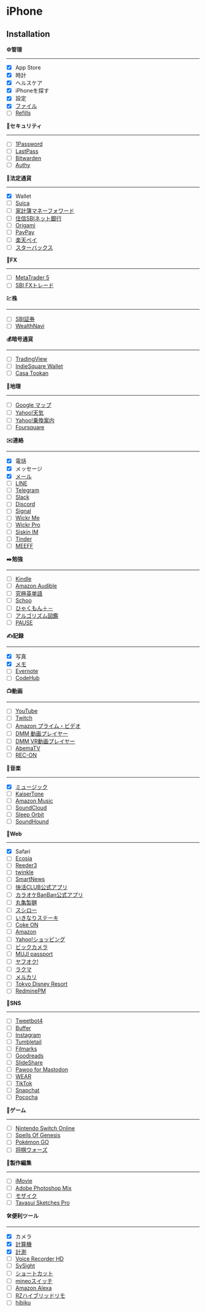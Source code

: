 # iPhone

## Installation
**⚙管理**
- - -
* [x] App Store
* [x] 時計
* [x] ヘルスケア
* [x] iPhoneを探す
* [x] 設定
* [x] [ファイル](https://itunes.apple.com/jp/app/%E3%83%95%E3%82%A1%E3%82%A4%E3%83%AB/id1232058109?mt=8)
* [ ] [Refills](https://itunes.apple.com/jp/app/refills-%E3%82%AB%E3%83%AC%E3%83%B3%E3%83%80%E3%83%BC-%E3%82%B9%E3%82%B1%E3%82%B8%E3%83%A5%E3%83%BC%E3%83%AB%E5%B8%B3-%E3%82%B7%E3%82%B9%E3%83%86%E3%83%A0%E6%89%8B%E5%B8%B3/id341691394?mt=8)

**🚨セキュリティ**
- - -
* [ ] [1Password](https://itunes.apple.com/jp/app/1password/id568903335?mt=8)
* [ ] [LastPass](https://apps.apple.com/jp/app/lastpass-password-manager/id324613447)
* [ ] [Bitwarden](https://apps.apple.com/jp/app/bitwarden-%E3%83%91%E3%82%B9%E3%83%AF%E3%83%BC%E3%83%89%E3%83%9E%E3%83%8D%E3%83%BC%E3%82%B8%E3%83%A3%E3%83%BC/id1137397744)
* [ ] [Authy](https://itunes.apple.com/jp/app/authy/id494168017?mt=8)

**🐚法定通貨**
- - -
* [x] Wallet
* [ ] [Suica](https://itunes.apple.com/jp/app/suica/id1156875272?mt=8)
* [ ] [家計簿マネーフォワード](https://itunes.apple.com/jp/app/%E5%AE%B6%E8%A8%88%E7%B0%BF%E3%83%9E%E3%83%8D%E3%83%BC%E3%83%95%E3%82%A9%E3%83%AF%E3%83%BC%E3%83%89-%E8%87%AA%E5%8B%95%E9%80%A3%E6%90%BA%E3%81%A7%E7%B0%A1%E5%8D%98-%E4%BA%BA%E6%B0%97%E3%81%AE%E5%AE%B6%E8%A8%88%E7%B0%BF/id594145971?mt=8) 
* [ ] [住信SBIネット銀行](https://itunes.apple.com/jp/app/%E4%BD%8F%E4%BF%A1sbi%E3%83%8D%E3%83%83%E3%83%88%E9%8A%80%E8%A1%8C/id436755036?mt=8)
* [ ] [Origami](https://itunes.apple.com/jp/app/origami-%E3%82%B9%E3%83%9E%E3%83%9B%E6%B1%BA%E6%B8%88%E3%82%A2%E3%83%97%E3%83%AA/id622474053?mt=8)
* [ ] [PayPay](https://itunes.apple.com/jp/app/paypay-qr%E3%82%B3%E3%83%BC%E3%83%89-%E3%83%90%E3%83%BC%E3%82%B3%E3%83%BC%E3%83%89%E3%81%A7%E6%94%AF%E6%89%95%E3%81%86%E3%82%B9%E3%83%9E%E3%83%9B%E3%82%A2%E3%83%97%E3%83%AA/id1435783608?mt=8)
* [ ] [楽天ペイ](https://itunes.apple.com/jp/app/%E6%A5%BD%E5%A4%A9%E3%83%9A%E3%82%A4-%E3%82%AB%E3%83%BC%E3%83%89%E6%89%95%E3%81%84%E3%82%92%E3%82%A2%E3%83%97%E3%83%AA%E3%81%B2%E3%81%A8%E3%81%A4%E3%81%A7-%E6%A5%BD%E5%A4%A9%E3%83%9D%E3%82%A4%E3%83%B3%E3%83%88%E3%82%82%E4%BD%BF%E3%81%88%E3%82%8B/id1139755229?mt=8)
* [ ] [スターバックス](https://itunes.apple.com/jp/app/%E3%82%B9%E3%82%BF%E3%83%BC%E3%83%90%E3%83%83%E3%82%AF%E3%82%B9-%E3%82%B8%E3%83%A3%E3%83%91%E3%83%B3%E5%85%AC%E5%BC%8F%E3%83%A2%E3%83%90%E3%82%A4%E3%83%AB%E3%82%A2%E3%83%97%E3%83%AA/id1113037275?mt=8)

**💸FX**
- - -
* [ ] [MetaTrader 5](https://itunes.apple.com/jp/app/metatrader-5-%E5%A4%96%E5%9B%BD%E7%82%BA%E6%9B%BF-%E6%A0%AA%E5%BC%8F/id413251709?mt=8)
* [ ] [SBI FXトレード](https://itunes.apple.com/jp/app/sbi-fx%E3%83%88%E3%83%AC%E3%83%BC%E3%83%89-%E6%96%B0%E3%82%A2%E3%83%97%E3%83%AA%E3%83%AA%E3%83%AA%E3%83%BC%E3%82%B9/id1038696508?mt=8)

**💹株**
- - -
* [ ] [SBI証券](https://itunes.apple.com/jp/app/sbi%E8%A8%BC%E5%88%B8-%E6%A0%AA-%E3%82%A2%E3%83%97%E3%83%AA-%E6%A0%AA%E4%BE%A1-%E6%8A%95%E8%B3%87%E6%83%85%E5%A0%B1/id1240742779?mt=8)
* [ ] [WealthNavi](https://itunes.apple.com/jp/app/wealthnavi-%E3%82%A6%E3%82%A7%E3%83%AB%E3%82%B9%E3%83%8A%E3%83%93/id1181342875?mt=8)

**💰暗号通貨**
- - -
* [ ] [TradingView](https://itunes.apple.com/jp/app/tradingview/id1205990992?mt=8)
* [ ] [IndieSquare Wallet](https://itunes.apple.com/jp/app/indiesquare-wallet/id977972108?mt=8)
* [ ] [Casa Tookan](https://apps.apple.com/jp/app/casa-tookan/id1435616326)

**🌋地理**
- - -
* [ ] [Google マップ](https://itunes.apple.com/jp/app/google-%E3%83%9E%E3%83%83%E3%83%97/id585027354?mt=8)
* [ ] [Yahoo!天気](https://itunes.apple.com/jp/app/yahoo-%E5%A4%A9%E6%B0%97/id521974902?mt=8)
* [ ] [Yahoo!乗換案内](https://apps.apple.com/jp/app/yahoo-%E4%B9%97%E6%8F%9B%E6%A1%88%E5%86%85/id291676451)
* [ ] [Foursquare](https://itunes.apple.com/jp/app/foursquare-city-guide/id306934924?mt=8)

**✉️連絡**
- - -
* [x] 電話
* [x] メッセージ
* [x] [メール](https://itunes.apple.com/jp/app/%E3%83%A1%E3%83%BC%E3%83%AB/id1108187098?mt=8)
* [ ] [LINE](https://itunes.apple.com/jp/app/line/id443904275?mt=8)
* [ ] [Telegram](https://apps.apple.com/jp/app/telegram-messenger/id686449807)
* [ ] [Slack](https://itunes.apple.com/jp/app/slack/id618783545?mt=8)
* [ ] [Discord](https://itunes.apple.com/jp/app/discord/id985746746?mt=8)
* [ ] [Signal](https://apps.apple.com/jp/app/signal-private-messenger/id874139669)
* [ ] [Wickr Me](https://apps.apple.com/jp/app/wickr-me-private-messenger/id528962154)
* [ ] [Wickr Pro](https://apps.apple.com/jp/app/wickr-pro/id1200926568)
* [ ] [Siskin IM](https://apps.apple.com/jp/app/siskin-im/id1153516838)
* [ ] [Tinder](https://apps.apple.com/jp/app/tinder/id547702041)
* [ ] [MEEFF](https://apps.apple.com/jp/app/meeff-%E3%83%9F%E3%83%BC%E3%83%95/id1064381508)

**✒️勉強**
- - -
* [ ] [Kindle](https://itunes.apple.com/jp/app/kindle/id302584613?mt=8)
* [ ] [Amazon Audible](https://apps.apple.com/jp/app/amazon%E3%82%AA%E3%83%BC%E3%83%87%E3%82%A3%E3%82%AA%E3%83%96%E3%83%83%E3%82%AF-%E3%82%AA%E3%83%BC%E3%83%87%E3%82%A3%E3%83%96%E3%83%AB/id379693831)
* [ ] [究極英単語](https://itunes.apple.com/jp/app/%E7%A9%B6%E6%A5%B5%E8%8B%B1%E5%8D%98%E8%AA%9E/id556736118?mt=8)
* [ ] [Schoo](https://itunes.apple.com/jp/app/schoo-%E5%8B%95%E7%94%BB%E5%AD%A6%E7%BF%92%E3%82%A2%E3%83%97%E3%83%AA/id903311774?mt=8)
* [ ] [ひゃくもん＋－](https://itunes.apple.com/jp/app/%E3%81%B2%E3%82%83%E3%81%8F%E3%82%82%E3%82%93-%E5%9F%BA%E7%A4%8E%E8%A8%88%E7%AE%97%E5%8A%9B%E3%81%AE%E5%AE%9A%E7%9D%80-%E5%90%91%E4%B8%8A%E3%82%92%E5%9B%B3%E3%82%8B%E7%99%BE%E3%83%9E%E3%82%B9%E8%A8%88%E7%AE%97%E3%82%A2%E3%83%97%E3%83%AA/id1093683479?mt=8)
* [ ] [アルゴリズム図鑑](https://itunes.apple.com/jp/app/%E3%82%A2%E3%83%AB%E3%82%B4%E3%83%AA%E3%82%BA%E3%83%A0%E5%9B%B3%E9%91%91/id1047532631?mt=8)
* [ ] [PAUSE](https://itunes.apple.com/jp/app/pause-relaxation-at-your-fingertip/id991764216?mt=8)

**✍️記録**
- - -
* [x] 写真
* [x] [メモ](https://itunes.apple.com/jp/app/%E3%83%A1%E3%83%A2/id1110145109?mt=8)
* [ ] [Evernote](https://itunes.apple.com/jp/app/evernote/id281796108?mt=8)
* [ ] [CodeHub](https://itunes.apple.com/jp/app/codehub-a-client-for-github/id707173885?mt=8)

**📺動画**
- - -
* [ ] [YouTube](https://itunes.apple.com/jp/app/youtube/id544007664?mt=8)
* [ ] [Twitch](https://itunes.apple.com/jp/app/twitch/id460177396?mt=8)
* [ ] [Amazon プライム・ビデオ](https://itunes.apple.com/jp/app/amazon-%E3%83%97%E3%83%A9%E3%82%A4%E3%83%A0-%E3%83%93%E3%83%87%E3%82%AA/id545519333?mt=8)
* [ ] [DMM 動画プレイヤー](https://itunes.apple.com/jp/app/dmm-%E5%8B%95%E7%94%BB%E3%83%97%E3%83%AC%E3%82%A4%E3%83%A4%E3%83%BC/id663294738?mt=8)
* [ ] [DMM VR動画プレイヤー](https://apps.apple.com/jp/app/dmm-vr%E5%8B%95%E7%94%BB%E3%83%97%E3%83%AC%E3%82%A4%E3%83%A4%E3%83%BC/id1134925341)
* [ ] [AbemaTV](https://apps.apple.com/jp/app/abematv-%E3%82%A2%E3%83%99%E3%83%9E%E3%83%86%E3%82%A3%E3%83%BC%E3%83%B4%E3%82%A3%E3%83%BC/id1074866833)
* [ ] [REC-ON](https://itunes.apple.com/jp/app/rec-on-app/id980192505?mt=8)

**🎷音楽**
- - -
* [x] [ミュージック](https://itunes.apple.com/jp/app/%E3%83%9F%E3%83%A5%E3%83%BC%E3%82%B8%E3%83%83%E3%82%AF/id1108187390?mt=8)
* [ ] [KaiserTone](https://itunes.apple.com/jp/app/kaisertone-%E9%9F%B3%E6%A5%BD%E3%83%97%E3%83%AC%E3%82%A4%E3%83%A4%E3%83%BC-%E3%83%8F%E3%82%A4%E3%83%AC%E3%82%BE/id725299207?mt=8)
* [ ] [Amazon Music](https://itunes.apple.com/jp/app/amazon-music/id510855668?mt=8)
* [ ] [SoundCloud](https://itunes.apple.com/jp/app/soundcloud-%E9%9F%B3%E6%A5%BD-%E3%82%AA%E3%83%BC%E3%83%87%E3%82%A3%E3%82%AA/id336353151?mt=8)
* [ ] [Sleep Orbit](https://itunes.apple.com/jp/app/sleep-orbit-%E3%83%AA%E3%83%A9%E3%83%83%E3%82%AF%E3%82%B9%E3%81%97%E3%81%9F3d%E3%82%B5%E3%82%A6%E3%83%B3%E3%83%89/id1215043393?mt=8)
* [ ] [SoundHound](https://apps.apple.com/jp/app/soundhound-%E9%9F%B3%E6%A5%BD%E6%A4%9C%E7%B4%A2%E8%AA%8D%E8%AD%98-%E3%83%97%E3%83%AC%E3%82%A4%E3%83%A4%E3%83%BC/id284972998)

**🏃Web**
- - -
* [x] Safari
* [ ] [Ecosia](https://apps.apple.com/jp/app/ecosia/id670881887)
* [ ] [Reeder3](https://itunes.apple.com/jp/app/reeder-3/id697846300?mt=8)
* [ ] [twinkle](https://itunes.apple.com/jp/app/twinkle/id463142843?mt=8)
* [ ] [SmartNews](https://apps.apple.com/jp/app/%E3%82%B9%E3%83%9E%E3%83%BC%E3%83%88%E3%83%8B%E3%83%A5%E3%83%BC%E3%82%B9/id579581125)
* [ ] [快活CLUB公式アプリ](https://itunes.apple.com/jp/app/%E5%BF%AB%E6%B4%BBclub%E5%85%AC%E5%BC%8F%E3%82%A2%E3%83%97%E3%83%AA/id958083643?mt=8)
* [ ] [カラオケBanBan公式アプリ](https://itunes.apple.com/jp/app/%E3%82%AB%E3%83%A9%E3%82%AA%E3%82%B1banban%E5%85%AC%E5%BC%8F%E3%82%A2%E3%83%97%E3%83%AA/id667211494?mt=8)
* [ ] [丸亀製麺](https://itunes.apple.com/jp/app/%E4%B8%B8%E4%BA%80%E8%A3%BD%E9%BA%BA/id587248280?mt=8)
* [ ] [スシロー](https://itunes.apple.com/jp/app/%E3%82%B9%E3%82%B7%E3%83%AD%E3%83%BC/id551682016?mt=8)
* [ ] [いきなりステーキ](https://itunes.apple.com/jp/app/%E3%81%84%E3%81%8D%E3%81%AA%E3%82%8A%E3%82%B9%E3%83%86%E3%83%BC%E3%82%AD%E5%85%AC%E5%BC%8F%E3%82%A2%E3%83%97%E3%83%AA/id1016803197?mt=8)
* [ ] [Coke ON](https://itunes.apple.com/jp/app/coke-on-%E3%82%B3%E3%82%AB-%E3%82%B3%E3%83%BC%E3%83%A9%E8%87%AA%E8%B2%A9%E6%A9%9F%E3%81%8C%E3%81%8A%E3%83%88%E3%82%AF%E3%81%AB%E6%A5%BD%E3%81%97%E3%81%8F%E3%81%AA%E3%82%8B%E3%82%A2%E3%83%97%E3%83%AA/id1088184021?mt=8)
* [ ] [Amazon](https://itunes.apple.com/jp/app/amazon-%E3%82%B7%E3%83%A7%E3%83%83%E3%83%94%E3%83%B3%E3%82%B0%E3%82%A2%E3%83%97%E3%83%AA/id374254473?mt=8)
* [ ] [Yahoo!ショッピング](https://itunes.apple.com/jp/app/yahoo-%E3%82%B7%E3%83%A7%E3%83%83%E3%83%94%E3%83%B3%E3%82%B0/id446016180?mt=8)
* [ ] [ビックカメラ](https://itunes.apple.com/jp/app/%E3%83%93%E3%83%83%E3%82%AF%E3%82%AB%E3%83%A1%E3%83%A9/id518593576?mt=8)
* [ ] [MUJI passport](https://apps.apple.com/jp/app/muji-passport/id631993791)
* [ ] [ヤフオク!](https://itunes.apple.com/jp/app/%E3%83%A4%E3%83%95%E3%82%AA%E3%82%AF/id356968629?mt=8)
* [ ] [ラクマ](https://itunes.apple.com/jp/app/%E3%83%A9%E3%82%AF%E3%83%9E-%E6%97%A7%E3%83%95%E3%83%AA%E3%83%AB-%E6%A5%BD%E5%A4%A9%E3%81%AE%E3%83%95%E3%83%AA%E3%83%9E%E3%82%A2%E3%83%97%E3%83%AA/id523497998?mt=8)
* [ ] [メルカリ](https://itunes.apple.com/jp/app/%E3%83%A1%E3%83%AB%E3%82%AB%E3%83%AA-%E3%81%8B%E3%82%93%E3%81%9F%E3%82%93%E8%B3%BC%E5%85%A5-%E5%87%BA%E5%93%81-%E3%83%95%E3%83%AA%E3%83%9E%E9%80%9A%E8%B2%A9%E3%82%A2%E3%83%97%E3%83%AA/id667861049?mt=8)
* [ ] [Tokyo Disney Resort](https://itunes.apple.com/jp/app/tokyo-disney-resort-app/id1313147771?mt=8)
* [ ] [RedminePM](https://apps.apple.com/jp/app/redminepm/id631915897)

**📵SNS**
- - -
* [ ] [Tweetbot4](https://itunes.apple.com/jp/app/tweetbot-4-for-twitter/id1018355599?mt=8)
* [ ] [Buffer](https://itunes.apple.com/jp/app/buffer-manage-social-media/id490474324?mt=8)
* [ ] [Instagram](https://itunes.apple.com/jp/app/instagram/id389801252?mt=8)
* [ ] [Tumbletail](https://itunes.apple.com/jp/app/tumbletail/id399603784?mt=8)
* [ ] [Filmarks](https://itunes.apple.com/jp/app/filmarks-%E3%83%95%E3%82%A3%E3%83%AB%E3%83%9E%E3%83%BC%E3%82%AF%E3%82%B9/id549126249?mt=8)
* [ ] [Goodreads](https://itunes.apple.com/jp/app/goodreads-book-reviews/id355833469?mt=8)
* [ ] [SlideShare](https://apps.apple.com/jp/app/linkedin-slideshare/id917418728)
* [ ] [Pawoo for Mastodon](https://itunes.apple.com/jp/app/pawoo-for-mastodon/id1229070679?mt=8)
* [ ] [WEAR](https://apps.apple.com/jp/app/wear-%E3%83%95%E3%82%A1%E3%83%83%E3%82%B7%E3%83%A7%E3%83%B3%E3%82%B3%E3%83%BC%E3%83%87%E3%82%A3%E3%83%8D%E3%83%BC%E3%83%88/id725208930)
* [ ] [TikTok](https://itunes.apple.com/jp/app/tiktok-%E3%83%86%E3%82%A3%E3%83%83%E3%82%AF%E3%83%88%E3%83%83%E3%82%AF/id1235601864?mt=8)
* [ ] [Snapchat](https://apps.apple.com/jp/app/snapchat/id447188370)
* [ ] [Pococha](https://apps.apple.com/jp/app/pococha-%E3%83%9D%E3%82%B3%E3%83%81%E3%83%A3-%E3%83%A9%E3%82%A4%E3%83%96%E9%85%8D%E4%BF%A1%E3%82%A2%E3%83%97%E3%83%AA/id1175969205)

**🎲ゲーム**
- - -
* [ ] [Nintendo Switch Online](https://itunes.apple.com/jp/app/nintendo-switch-online/id1234806557?mt=8)
* [ ] [Spells Of Genesis](https://itunes.apple.com/jp/app/spells-of-genesis/id1163689873?mt=8)
* [ ] [Pokémon GO](https://itunes.apple.com/jp/app/pok%C3%A9mon-go/id1094591345?mt=8)
* [ ] [将棋ウォーズ](https://apps.apple.com/jp/app/%E5%B0%86%E6%A3%8B%E3%82%A6%E3%82%A9%E3%83%BC%E3%82%BA/id496801169)

**🎨製作編集**
- - -
* [ ] [iMovie](https://itunes.apple.com/jp/app/imovie/id377298193?mt=8)
* [ ] [Adobe Photoshop Mix](https://itunes.apple.com/jp/app/adobe-photoshop-mix-%E5%86%99%E7%9C%9F%E5%8A%A0%E5%B7%A5%E3%82%A2%E3%83%97%E3%83%AA/id885271158?mt=8)
* [ ] [モザイク](https://itunes.apple.com/jp/app/%E3%83%A2%E3%82%B6%E3%82%A4%E3%82%AF-%E3%81%BC%E3%81%8B%E3%81%97-%E3%83%A2%E3%82%B6%E3%82%A4%E3%82%AF%E5%8A%A0%E5%B7%A5%E3%82%A2%E3%83%97%E3%83%AA-%E6%9C%89%E6%96%99%E7%89%88/id1043821692?mt=8)
* [ ] [Tayasui Sketches Pro](https://itunes.apple.com/jp/app/tayasui-sketches-pro/id671867510?mt=8)

**🛠便利ツール**
- - -
* [x] カメラ
* [x] [計算機](https://itunes.apple.com/jp/app/%E8%A8%88%E7%AE%97%E6%A9%9F/id1069511488?mt=8)
* [x] [計測](https://itunes.apple.com/jp/app/%E8%A8%88%E6%B8%AC/id1383426740?mt=8)
* [ ] [Voice Recorder HD](https://itunes.apple.com/jp/app/voice-recorder-hd/id373045717?mt=8)
* [ ] [SySight](https://itunes.apple.com/jp/app/sysight/id568731681?mt=8)
* [ ] [ショートカット](https://itunes.apple.com/jp/app/workflow/id915249334?mt=8)
* [ ] [mineoスイッチ](https://itunes.apple.com/jp/app/mineo%E3%82%B9%E3%82%A4%E3%83%83%E3%83%81/id994047612?mt=8)
* [ ] [Amazon Alexa](https://itunes.apple.com/jp/app/amazon-alexa/id944011620?mt=8)
* [ ] [RZハイブリッドリモ](https://apps.apple.com/jp/app/rz%E3%83%8F%E3%82%A4%E3%83%96%E3%83%AA%E3%83%83%E3%83%89%E3%83%AA%E3%83%A2/id799183241)
* [ ] [hibiku](https://itunes.apple.com/jp/app/hibiku/id673366738?mt=8)
